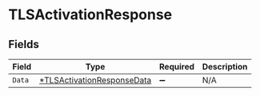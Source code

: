 # TLSActivationResponse


## Fields

| Field                                                                          | Type                                                                           | Required                                                                       | Description                                                                    |
| ------------------------------------------------------------------------------ | ------------------------------------------------------------------------------ | ------------------------------------------------------------------------------ | ------------------------------------------------------------------------------ |
| `Data`                                                                         | [*TLSActivationResponseData](../../models/shared/tlsactivationresponsedata.md) | :heavy_minus_sign:                                                             | N/A                                                                            |